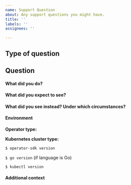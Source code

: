 ```yaml
---
name: Support Question
about: Any support questions you might have.
title: ''
labels: ''
assignees: ''

---
```


<!--
Thanks for filing an issue! Before hitting the button, please answer these questions.

Fill in as much of the template below as you can. If you leave out information, we can't help you as well.

We will try our best to answer the question, but we also have a mailing list and slack channel for any other questions.
-->

## Type of question

<!-- Uncomment one or more of the following lines depending on what you are asking about: -->

<!-- Best practices -->
<!-- How to implement a specific feature -->
<!-- General operator-related help -->
<!-- Open question -->

## Question

#### What did you do?

<!-- A clear and concise description of the steps you took (or insert a code snippet). -->

#### What did you expect to see?

<!-- A clear and concise description of what you expected to happen (or insert a code snippet). -->

#### What did you see instead? Under which circumstances?

<!-- A clear and concise description of what you expected to happen (or insert a code snippet). -->

#### Environment

**Operator type:**

<!-- Uncomment one or more of the following lines corresponding to the language of the operator type -->

<!-- /language go -->
<!-- /language ansible -->
<!-- /language helm -->

**Kubernetes cluster type:**

<!-- The type of cluster used for testing/deployment, ex. "vanilla", "OpenShift" -->

`$ operator-sdk version`

<!-- Insert the output of `operator-sdk version` here. -->

`$ go version` (if language is Go)

<!-- Insert the output of `go version` here -->

`$ kubectl version`

<!-- Insert the output of `kubectl version` here -->

#### Additional context

<!-- Add any other context about the question here. -->

